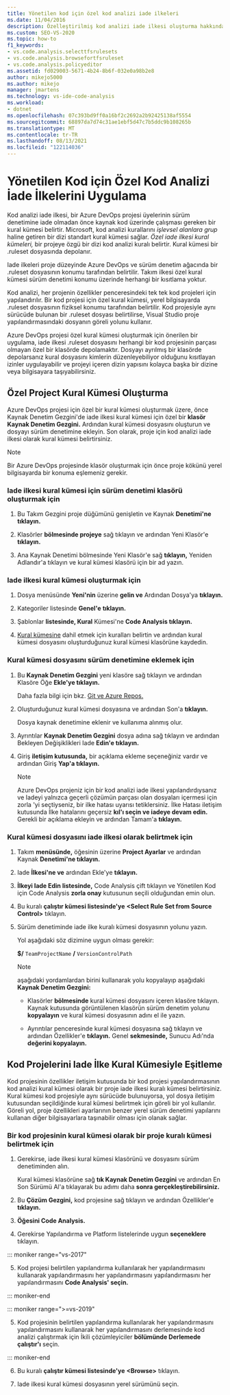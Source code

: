 ```yaml
---
title: Yönetilen kod için özel kod analizi iade ilkeleri
ms.date: 11/04/2016
description: Özelleştirilmiş kod analizi iade ilkesi oluşturma hakkında bilgi edinebilirsiniz. Yönetilen kodun bir Visual Studio proje ilkesine uygun olduğundan Azure DevOps bakın.
ms.custom: SEO-VS-2020
ms.topic: how-to
f1_keywords:
- vs.code.analysis.selecttfsrulesets
- vs.code.analysis.browsefortfsruleset
- vs.code.analysis.policyeditor
ms.assetid: fd029003-5671-4b24-8b6f-032e0a98b2e8
author: mikejo5000
ms.author: mikejo
manager: jmartens
ms.technology: vs-ide-code-analysis
ms.workload:
- dotnet
ms.openlocfilehash: 07c393bd9ff0a16bf2c2692a2b92425138af5554
ms.sourcegitcommit: 68897da7d74c31ae1ebf5d47c7b5ddc9b108265b
ms.translationtype: MT
ms.contentlocale: tr-TR
ms.lasthandoff: 08/13/2021
ms.locfileid: "122114036"
---
```

# <a name="implement-custom-code-analysis-check-in-policies-for-managed-code"></a>Yönetilen Kod için Özel Kod Analizi İade İlkelerini Uygulama

Kod analizi iade ilkesi, bir Azure DevOps projesi üyelerinin sürüm denetimine iade olmadan önce kaynak kod üzerinde çalışması gereken bir kural kümesi belirtir. Microsoft, kod analizi kurallarını *işlevsel alanlara grup* haline getiren bir dizi standart kural kümesi sağlar. *Özel iade ilkesi kural kümeleri,* bir projeye özgü bir dizi kod analizi kuralı belirtir. Kural kümesi bir .ruleset dosyasında depolanır.

Iade ilkeleri proje düzeyinde Azure DevOps ve sürüm denetim ağacında bir .ruleset dosyasının konumu tarafından belirtilir. Takım ilkesi özel kural kümesi sürüm denetimi konumu üzerinde herhangi bir kısıtlama yoktur.

Kod analizi, her projenin özellikler penceresindeki tek tek kod projeleri için yapılandırılır. Bir kod projesi için özel kural kümesi, yerel bilgisayarda .ruleset dosyasının fiziksel konumu tarafından belirtilir. Kod projesiyle aynı sürücüde bulunan bir .ruleset dosyası belirtilirse, Visual Studio proje yapılandırmasındaki dosyanın göreli yolunu kullanır.

Azure DevOps projesi özel kural kümesi oluşturmak için önerilen bir uygulama, iade ilkesi .ruleset dosyasını herhangi bir kod projesinin parçası olmayan özel bir klasörde depolamaktır. Dosyayı ayrılmış bir klasörde depolarsanız kural dosyasını kimlerin düzenleyebiliyor olduğunu kısıtlayan izinler uygulayabilir ve projeyi içeren dizin yapısını kolayca başka bir dizine veya bilgisayara taşıyabilirsiniz.

## <a name="create-the-project-custom-check-in-rule-set"></a>Özel Project Kural Kümesi Oluşturma

Azure DevOps projesi için özel bir kural kümesi oluşturmak üzere, önce Kaynak Denetim Gezgini'de iade ilkesi kural kümesi için özel bir **klasör Kaynak Denetim Gezgini.** Ardından kural kümesi dosyasını oluşturun ve dosyayı sürüm denetimine ekleyin. Son olarak, proje için kod analizi iade ilkesi olarak kural kümesi belirtirsiniz.

> [!NOTE]
> Bir Azure DevOps projesinde klasör oluşturmak için önce proje kökünü yerel bilgisayarda bir konuma eşlemeniz gerekir.

### <a name="to-create-the-version-control-folder-for-the-check-in-policy-rule-set"></a>Iade ilkesi kural kümesi için sürüm denetimi klasörü oluşturmak için

1. Bu Takım Gezgini proje düğümünü genişletin ve Kaynak **Denetimi'ne tıklayın.**

2. Klasörler **bölmesinde projeye** sağ tıklayın ve ardından Yeni Klasör'e **tıklayın.**

3. Ana Kaynak Denetimi bölmesinde Yeni Klasör'e sağ **tıklayın,** Yeniden Adlandır'a tıklayın ve kural kümesi klasörü için bir ad yazın.

### <a name="to-create-the-check-in-policy-rule-set"></a>Iade ilkesi kural kümesi oluşturmak için

1. Dosya menüsünde **Yeni'nin** üzerine **gelin ve** Ardından Dosya'ya **tıklayın.**

2. Kategoriler listesinde **Genel'e** **tıklayın.**

3. Şablonlar **listesinde, Kural** Kümesi'ne **Code Analysis tıklayın.**

4. [Kural kümesine](../code-quality/how-to-create-a-custom-rule-set.md) dahil etmek için kuralları belirtin ve ardından kural kümesi dosyasını oluşturduğunuz kural kümesi klasörüne kaydedin.

### <a name="to-add-the-rule-set-file-to-version-control"></a>Kural kümesi dosyasını sürüm denetimine eklemek için

1. Bu **Kaynak Denetim Gezgini** yeni klasöre sağ tıklayın ve ardından Klasöre Öğe **Ekle'ye tıklayın.**

     Daha fazla bilgi için bkz. [Git ve Azure Repos.](/azure/devops/repos/git/overview?view=vsts&preserve-view=true)

2. Oluşturduğunuz kural kümesi dosyasına ve ardından Son'a **tıklayın.**

     Dosya kaynak denetimine eklenir ve kullanıma alınmış olur.

3. Ayrıntılar **Kaynak Denetim Gezgini** dosya adına sağ tıklayın ve ardından Bekleyen Değişiklikleri Iade **Edin'e tıklayın.**

4. Giriş **iletişim kutusunda,** bir açıklama ekleme seçeneğiniz vardır ve ardından Giriş **Yap'a tıklayın.**

    > [!NOTE]
    > Azure DevOps projeniz için bir kod analizi iade ilkesi yapılandırdıysanız ve Iadeyi yalnızca geçerli çözümün parçası olan dosyaları içermesi için zorla 'yi seçtiyseniz, bir ilke hatası uyarısı tetiklersiniz. İlke Hatası iletişim kutusunda İlke hatalarını geçersiz **kıl'ı seçin ve iadeye devam edin.** Gerekli bir açıklama ekleyin ve ardından Tamam'a **tıklayın.**

### <a name="to-specify-the-rule-set-file-as-the-check-in-policy"></a>Kural kümesi dosyasını iade ilkesi olarak belirtmek için

1. Takım **menüsünde,** öğesinin üzerine **Project Ayarlar** ve ardından Kaynak **Denetimi'ne tıklayın.**

2. Iade **İlkesi'ne ve** ardından Ekle'ye **tıklayın.**

3. **İlkeyi Iade Edin listesinde,** Code Analysis çift tıklayın ve Yönetilen Kod için Code Analysis **zorla onay** kutusunun seçili olduğundan emin olun.

4. Bu kuralı **çalıştır kümesi listesinde'ye** **\<Select Rule Set from Source Control>** tıklayın.

5. Sürüm denetiminde iade ilke kuralı kümesi dosyasının yolunu yazın.

     Yol aşağıdaki söz dizimine uygun olması gerekir:

     **$/** `TeamProjectName` **/** `VersionControlPath`

    > [!NOTE]
    > aşağıdaki yordamlardan birini kullanarak yolu kopyalayıp aşağıdaki **Kaynak Denetim Gezgini:**

    - Klasörler **bölmesinde** kural kümesi dosyasını içeren klasöre tıklayın. Kaynak kutusunda görüntülenen klasörün sürüm denetim yolunu **kopyalayın** ve kural kümesi dosyasının adını el ile yazın.

    - Ayrıntılar penceresinde kural kümesi dosyasına sağ tıklayın ve ardından Özellikler'e **tıklayın.** Genel **sekmesinde,** Sunucu Adı'nda **değerini kopyalayın.**

## <a name="synchronize-code-projects-to-the-check-in-policy-rule-set"></a>Kod Projelerini Iade İlke Kural Kümesiyle Eşitleme

Kod projesinin özellikler iletişim kutusunda bir kod projesi yapılandırmasının kod analizi kural kümesi olarak bir proje iade ilkesi kuralı kümesi belirtirsiniz. Kural kümesi kod projesiyle aynı sürücüde bulunuyorsa, yol dosya iletişim kutusundan seçildiğinde kural kümesi belirtmek için göreli bir yol kullanılır. Göreli yol, proje özellikleri ayarlarının benzer yerel sürüm denetimi yapılarını kullanan diğer bilgisayarlara taşınabilir olması için olanak sağlar.

### <a name="to-specify-a-project-rule-set-as-the-rule-set-of-a-code-project"></a>Bir kod projesinin kural kümesi olarak bir proje kuralı kümesi belirtmek için

1. Gerekirse, iade ilkesi kural kümesi klasörünü ve dosyasını sürüm denetiminden alın.

   Kural kümesi klasörüne sağ **tık Kaynak Denetim Gezgini** ve ardından En Son Sürümü Al'a tıklayarak bu adımı daha **sonra gerçekleştirebilirsiniz.**

2. Bu **Çözüm Gezgini,** kod projesine sağ tıklayın ve ardından Özellikler'e **tıklayın.**

3. **Öğesini Code Analysis.**

4. Gerekirse Yapılandırma ve Platform listelerinde uygun **seçeneklere** tıklayın. 

::: moniker range="vs-2017"

5. Kod projesi belirtilen yapılandırma kullanılarak her yapılandırmasını kullanarak yapılandırmasını her yapılandırmasını yapılandırmasını her yapılandırmasını **Code Analysis' seçin.**

::: moniker-end

::: moniker range=">=vs-2019"

5. Kod projesinin belirtilen yapılandırma kullanılarak her yapılandırmasını yapılandırmasını  kullanarak her yapılandırmasını derlemesinde kod analizi çalıştırmak için İkili çözümleyiciler **bölümünde Derlemede çalıştır'ı** seçin.

::: moniker-end

6. Bu kuralı **çalıştır kümesi listesinde'ye** **\<Browse>** tıklayın.

8. Iade ilkesi kural kümesi dosyasının yerel sürümünü seçin.

